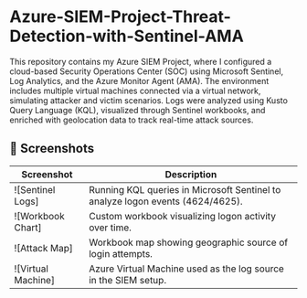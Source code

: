# Azure-SIEM-Project-Threat-Detection-with-Sentinel-AMA
This repository contains my Azure SIEM Project, where I configured a cloud-based Security Operations Center (SOC) using Microsoft Sentinel, Log Analytics, and the Azure Monitor Agent (AMA). The environment includes multiple virtual machines connected via a virtual network, simulating attacker and victim scenarios. Logs were analyzed using Kusto Query Language (KQL), visualized through Sentinel workbooks, and enriched with geolocation data to track real-time attack sources.



## 📸 Screenshots

| Screenshot | Description |
|-------------|-------------|
| ![Sentinel Logs] | Running KQL queries in Microsoft Sentinel to analyze logon events (4624/4625). |
| ![Workbook Chart] | Custom workbook visualizing logon activity over time. |
| ![Attack Map] | Workbook map showing geographic source of login attempts. |
| ![Virtual Machine]| Azure Virtual Machine used as the log source in the SIEM setup. |
